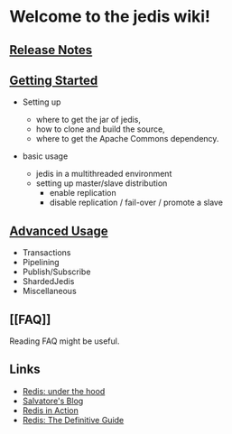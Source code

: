 # Welcome to the jedis wiki!

## [Release Notes](https://github.com/xetorthio/jedis/releases)

## [Getting Started](Getting-started)

* Setting up
    - where to get the jar of jedis,
    - how to clone and build the source, 
    - where to get the Apache Commons dependency.

* basic usage 
    - jedis in a multithreaded environment
    - setting up master/slave distribution 
        - enable replication
        - disable replication / fail-over / promote a slave
 

## [Advanced Usage](AdvancedUsage)

* Transactions
* Pipelining
* Publish/Subscribe
* ShardedJedis
* Miscellaneous

## [[FAQ]]

Reading FAQ might be useful.

## Links

* [Redis: under the hood](http://pauladamsmith.com/articles/redis-under-the-hood.html)
* [Salvatore's Blog](http://antirez.com/)
* [Redis in Action](http://www.manning.com/carlson/)
* [Redis: The Definitive Guide](http://shop.oreilly.com/product/0636920014294.do)